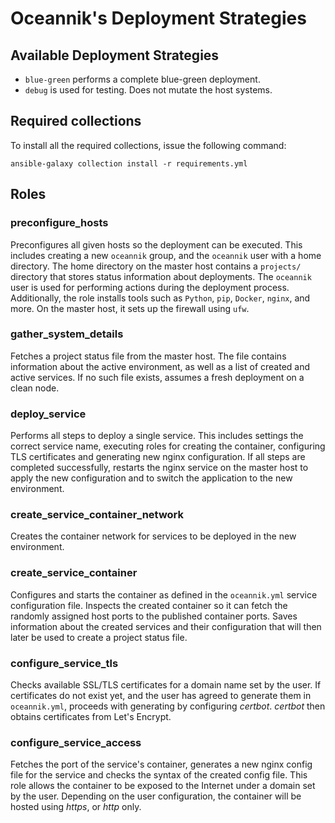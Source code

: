 # Oceannik's Deployment Strategies

## Available Deployment Strategies

- `blue-green` performs a complete blue-green deployment.
- `debug` is used for testing. Does not mutate the host systems.

## Required collections

To install all the required collections, issue the following command:

```
ansible-galaxy collection install -r requirements.yml
```

## Roles

### preconfigure_hosts

Preconfigures all given hosts so the deployment can be executed. 
This includes creating a new `oceannik` group, and the `oceannik` user with a home directory.
The home directory on the master host contains a `projects/` directory that stores status information about deployments.
The `oceannik` user is used for performing actions during the deployment process.
Additionally, the role installs tools such as `Python`, `pip`, `Docker`, `nginx`, and more.
On the master host, it sets up the firewall using `ufw`.

### gather_system_details

Fetches a project status file from the master host.
The file contains information about the active environment, as well as a list of created and active services.
If no such file exists, assumes a fresh deployment on a clean node.

### deploy_service

Performs all steps to deploy a single service. This includes settings the correct service name, executing roles for creating the container, configuring TLS certificates and generating new nginx configuration. If all steps are completed successfully, restarts the nginx service on the master host to apply the new configuration and to switch the application to the new environment.

### create_service_container_network

Creates the container network for services to be deployed in the new environment.

### create_service_container

Configures and starts the container as defined in the `oceannik.yml` service configuration file. Inspects the created container so it can fetch the randomly assigned host ports to the published container ports. Saves information about the created services and their configuration that will then later be used to create a project status file.
### configure_service_tls 

Checks available SSL/TLS certificates for a domain name set by the user. If certificates do not exist yet, and the user has agreed to generate them in `oceannik.yml`, proceeds with generating by configuring *certbot*. *certbot* then obtains certificates from Let's Encrypt.

### configure_service_access

Fetches the port of the service's container, generates a new nginx config file for the service and checks the syntax of the created config file. This role allows the container to be exposed to the Internet under a domain set by the user. Depending on the user configuration, the container will be hosted using *https*, or *http* only.
